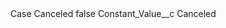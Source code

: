 <?xml version="1.0" encoding="UTF-8"?>
<CustomMetadata xmlns="http://soap.sforce.com/2006/04/metadata" xmlns:xsi="http://www.w3.org/2001/XMLSchema-instance" xmlns:xsd="http://www.w3.org/2001/XMLSchema">
    <label>Case Canceled</label>
    <protected>false</protected>
    <values>
        <field>Constant_Value__c</field>
        <value xsi:type="xsd:string">Canceled</value>
    </values>
</CustomMetadata>
